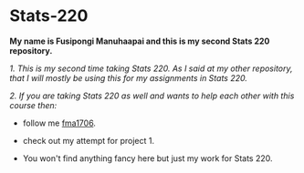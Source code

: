 # Stats-220
**My name is Fusipongi Manuhaapai and this is my second Stats 220 repository.**

*1. This is my second time taking Stats 220. As I said at my other repository, that I will mostly be using this for my assignments in Stats 220.*

*2. If you are taking Stats 220 as well and wants to help each other with this course then:*

* follow me [fma1706](github.com).

* check out my attempt for project 1.

* You won't find anything fancy here but just my work for Stats 220.
